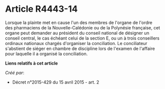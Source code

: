 # Article R4443-14

Lorsque la plainte met en cause l'un des membres de l'organe de l'ordre des pharmaciens de la Nouvelle-Calédonie ou de la
Polynésie française, cet organe peut demander au président du conseil national de désigner un conseil central, le cas échéant
celui de la section E, ou un à trois conseillers ordinaux nationaux chargés d'organiser la conciliation. Le conciliateur
s'abstient de siéger en chambre de discipline lors de l'examen de l'affaire pour laquelle il a organisé la conciliation.

**Liens relatifs à cet article**

_Créé par_:

  - Décret n°2015-429 du 15 avril 2015 - art. 2

